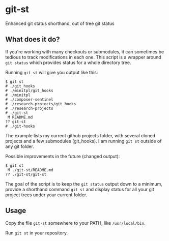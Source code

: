 git-st
======

Enhanced git status shorthand, out of tree git status

What does it do?
----------------

If you're working with many checkouts or submodules, it can sometimes be tedious
to track modifications in each one. This script is a wrapper around `git status`
which provides status for a whole directory tree.

Running `git st` will give you output like this:

```
$ git st
# ./git_hooks
# ./minitpl/git_hooks
# ./minitpl
# ./composer-sentinel
# ./research-projects/git_hooks
# ./research-projects
# ./git-st
 M README.md
?? git-st
# ./git-hooks
```

The example lists my current github projects folder, with several cloned projects
and a few submodules (git_hooks). I am running `git st` outside of any git folder.

Possible improvements in the future (changed output):
```
$ git st
 M ./git-st/README.md
?? ./git-st/git-st
```

The goal of the script is to keep the `git status` output down to a minimum,
provide a shorthand command `git st` and display status for all your git
project trees under your current folder.

Usage
-----

Copy the file `git-st` somewhere to your PATH, like `/usr/local/bin`.

Run `git st` in your repository.